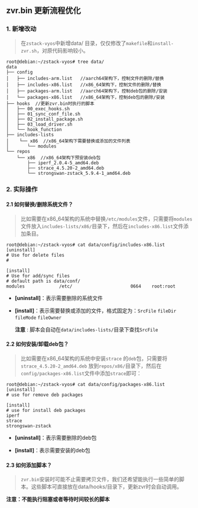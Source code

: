 ## zvr.bin 更新流程优化


### 1. 新增改动
> 在`zstack-vyos`中新增data/ 目录，仅仅修改了`makefile`和`install-zvr.sh`，对原代码影响较小。

```
root@debian:~/zstack-vyos# tree data/
data
├── config
│   ├── includes-arm.list   //aarch64架构下，控制文件的删除/替换
│   ├── includes-x86.list   //x86_64架构下，控制文件的删除/替换
│   ├── packages-arm.list   //aarch64架构下，控制deb包的删除/安装
│   └── packages-x86.list   //x86_64架构下，控制deb包的删除/安装
├── hooks  //更新zvr.bin时执行的脚本
│   ├── 00_exec_hooks.sh
│   ├── 01_sync_conf_file.sh
│   ├── 02_install_package.sh
│   ├── 03_load_driver.sh
│   └── hook_function
├── includes-lists
│    └── x86  //x86_64架构下需要替换或添加的文件列表
│       └── modules
└── repos
    └── x86  //x86_64架构下预安装deb包
        ├── iperf_2.0.4-5_amd64.deb
        ├── strace_4.5.20-2_amd64.deb
        └── strongswan-zstack_5.9.4-1_amd64.deb
```

### 2. 实际操作
#### 2.1 如何替换/删除系统文件？
> 比如需要在x86_64架构的系统中替换`/etc/modules`文件，只需要将`modules`文件放入`includes-lists/x86/`目录下，然后在`includes-x86.list`文件添加条目。

```
root@debian:~/zstack-vyos# cat data/config/includes-x86.list
[uninstall]
# Use for delete files
#

[install]
# Use for add/sync files
# default path is data/conf/
modules             /etc/                      0664    root:root
```
- **[uninstall]**：表示需要删除的系统文件

- **[install]**：表示需要替换或添加的文件，格式固定为：`SrcFile`  `fileDir`  `fileMode` `fileOwner`

    **注意** : 脚本会自动在`data/includes-lists/`目录下查找`SrcFile`

#### 2.2 如何安装/卸载deb包？
> 比如需要在x86_64架构的系统中安装`strace` 的`deb`包，只需要将`strace_4.5.20-2_amd64.deb` 放到`repos/x86/`目录下，然后在`config/packages-x86.list`文件中添加`strace`即可：

```
root@debian:~/zstack-vyos# cat data/config/packages-x86.list 
[uninstall]
# use for remove deb packages

[install]
# use for install deb packages
iperf
strace
strongswan-zstack
```
- **[uninstall]**：表示需要删除的deb包

- **[install]**：表示需要安装的deb包

#### 2.3 如何添加脚本？
> `zvr.bin`安装时可能不止需要拷贝文件，我们还希望能执行一些简单的脚本。这些脚本可直接放在data/hooks/目录下，更新zvr时会自动调用。

**注意：不能执行阻塞或者等待时间较长的脚本**